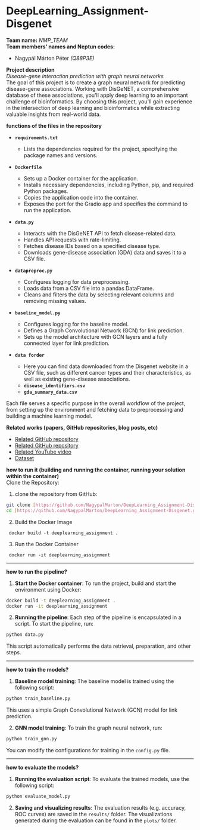 # DeepLearning_Assignment-Disgenet
**Team name:** *NMP_TEAM* <br>
**Team members' names and Neptun codes:** <br>
- Nagypál Márton Péter *(Q88P3E)*

**Project description** <br>
*Disease-gene interaction prediction with graph neural networks* <br>
The goal of this project is to create a graph neural network for predicting disease-gene associations. Working with DisGeNET, a comprehensive database of these associations, you'll apply deep learning to an important challenge of bioinformatics. By choosing this project, you'll gain experience in the intersection of deep learning and bioinformatics while extracting valuable insights from real-world data.

**functions of the files in the repository**<br>
- **`requirements.txt`**
  - Lists the dependencies required for the project, specifying the package names and versions.

- **`Dockerfile`**
  - Sets up a Docker container for the application.
  - Installs necessary dependencies, including Python, pip, and required Python packages.
  - Copies the application code into the container.
  - Exposes the port for the Gradio app and specifies the command to run the application.

- **`data.py`**
  - Interacts with the DisGeNET API to fetch disease-related data.
  - Handles API requests with rate-limiting.
  - Fetches disease IDs based on a specified disease type.
  - Downloads gene-disease association (GDA) data and saves it to a CSV file.

- **`datapreproc.py`**
  - Configures logging for data preprocessing.
  - Loads data from a CSV file into a pandas DataFrame.
  - Cleans and filters the data by selecting relevant columns and removing missing values.

- **`baseline_model.py`**
  - Configures logging for the baseline model.
  - Defines a Graph Convolutional Network (GCN) for link prediction.
  - Sets up the model architecture with GCN layers and a fully connected layer for link prediction.
- **`data forder`**
  -  Here you can find data downloaded from the Disgenet website in a CSV file, such as different cancer types and their characteristics, as well as existing gene-disease associations.
  -  **`disease_identifiers.csv`**
  -  **`gda_summary_data.csv`**

Each file serves a specific purpose in the overall workflow of the project, from setting up the environment and fetching data to preprocessing and building a machine learning model.

**Related works (papers, GitHub repositories, blog posts, etc)** <br>
- [Related GitHub repository](https://github.com/pyg-team/pytorch_geometric)
- [Related GitHub repository](https://github.com/sujitpal/pytorch-gnn-tutorial-odsc2021)
- [Related YouTube video](https://www.youtube.com/watch?v=-UjytpbqX4A&list=LL&index=1)
- [Dataset](https://www.disgenet.org/)

**how to run it (building and running the container, running your solution within the container)** <br>
Clone the Repository:
   1. clone the repository from GitHub:
   ```sh
   git clone [https://github.com/NagypalMarton/DeepLearning_Assignment-Disgenet.git](https://github.com/NagypalMarton/DeepLearning_Assignment-Disgenet.git)
   cd [https://github.com/NagypalMarton/DeepLearning_Assignment-Disgenet.git](https://github.com/NagypalMarton/DeepLearning_Assignment-Disgenet.git)
   ```
   2. Build the Docker Image
   ```
    docker build -t deeplearning_assignment .
   ```
   3. Run the Docker Container
   ```
    docker run -it deeplearning_assignment
   ```

---

**how to run the pipeline?**
1. **Start the Docker container**:
To run the project, build and start the environment using Docker:
```bash
docker build -t deeplearning_assignment .
docker run -it deeplearning_assignment
```
2. **Running the pipeline**:
Each step of the pipeline is encapsulated in a script. To start the pipeline, run:
```bash
python data.py
```
This script automatically performs the data retrieval, preparation, and other steps.

---

**how to train the models?**
1. **Baseline model training**:
The baseline model is trained using the following script:
```bash
python train_baseline.py
```
This uses a simple Graph Convolutional Network (GCN) model for link prediction.

2. **GNN model training**:
To train the graph neural network, run:
```bash
python train_gnn.py
```
You can modify the configurations for training in the `config.py` file.

---

**how to evaluate the models?**
1. **Running the evaluation script**:
To evaluate the trained models, use the following script:
```bash
python evaluate_model.py
```
2. **Saving and visualizing results**:
The evaluation results (e.g. accuracy, ROC curves) are saved in the `results/` folder. The visualizations generated during the evaluation can be found in the `plots/` folder.
